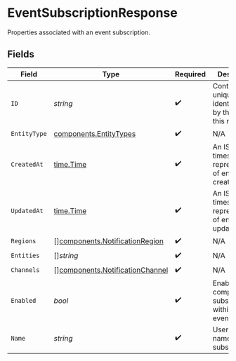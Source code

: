 # EventSubscriptionResponse

Properties associated with an event subscription.


## Fields

| Field                                                                              | Type                                                                               | Required                                                                           | Description                                                                        | Example                                                                            |
| ---------------------------------------------------------------------------------- | ---------------------------------------------------------------------------------- | ---------------------------------------------------------------------------------- | ---------------------------------------------------------------------------------- | ---------------------------------------------------------------------------------- |
| `ID`                                                                               | *string*                                                                           | :heavy_check_mark:                                                                 | Contains a unique identifier used by the API for this resource.                    | 5f9fd312-a987-4628-b4c5-bb4f4fddd5f7                                               |
| `EntityType`                                                                       | [components.EntityTypes](../../models/components/entitytypes.md)                   | :heavy_check_mark:                                                                 | N/A                                                                                |                                                                                    |
| `CreatedAt`                                                                        | [time.Time](https://pkg.go.dev/time#Time)                                          | :heavy_check_mark:                                                                 | An ISO-8601 timestamp representation of entity creation date.                      | 2022-11-04T20:10:06.927Z                                                           |
| `UpdatedAt`                                                                        | [time.Time](https://pkg.go.dev/time#Time)                                          | :heavy_check_mark:                                                                 | An ISO-8601 timestamp representation of entity update date.                        | 2022-11-04T20:10:06.927Z                                                           |
| `Regions`                                                                          | [][components.NotificationRegion](../../models/components/notificationregion.md)   | :heavy_check_mark:                                                                 | N/A                                                                                |                                                                                    |
| `Entities`                                                                         | []*string*                                                                         | :heavy_check_mark:                                                                 | N/A                                                                                |                                                                                    |
| `Channels`                                                                         | [][components.NotificationChannel](../../models/components/notificationchannel.md) | :heavy_check_mark:                                                                 | N/A                                                                                |                                                                                    |
| `Enabled`                                                                          | *bool*                                                                             | :heavy_check_mark:                                                                 | Enable/Disable complete subscription within an event.                              |                                                                                    |
| `Name`                                                                             | *string*                                                                           | :heavy_check_mark:                                                                 | User provided name of the subscription.                                            |                                                                                    |